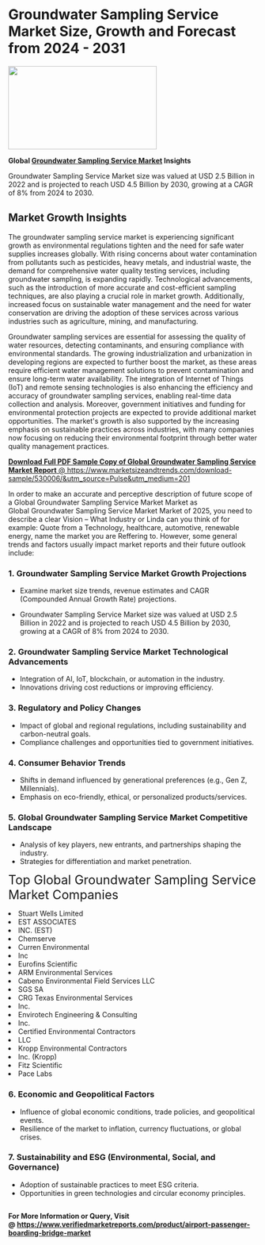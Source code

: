 <H1>Groundwater Sampling Service Market Size, Growth and Forecast from 2024 - 2031</H1><img class="aligncenter size-medium wp-image-584254" src="https://thirdeyenews.in/wp-content/uploads/2024/09/Global-Market-Research-300x168.jpeg" alt="" width="300" height="168" /><p><strong>Global&nbsp;<a href="https://www.marketsizeandtrends.com/download-sample/530006/&amp;utm_source=Pulse&amp;utm_medium=201">Groundwater Sampling Service Market</a> Insights</strong></p><p>Groundwater Sampling Service Market size was valued at USD 2.5 Billion in 2022 and is projected to reach USD 4.5 Billion by 2030, growing at a CAGR of 8% from 2024 to 2030.</p><p><h2>Market Growth Insights</h2> <p>The groundwater sampling service market is experiencing significant growth as environmental regulations tighten and the need for safe water supplies increases globally. With rising concerns about water contamination from pollutants such as pesticides, heavy metals, and industrial waste, the demand for comprehensive water quality testing services, including groundwater sampling, is expanding rapidly. Technological advancements, such as the introduction of more accurate and cost-efficient sampling techniques, are also playing a crucial role in market growth. Additionally, increased focus on sustainable water management and the need for water conservation are driving the adoption of these services across various industries such as agriculture, mining, and manufacturing.</p> <p><a href="#"></a></p> <p>Groundwater sampling services are essential for assessing the quality of water resources, detecting contaminants, and ensuring compliance with environmental standards. The growing industrialization and urbanization in developing regions are expected to further boost the market, as these areas require efficient water management solutions to prevent contamination and ensure long-term water availability. The integration of Internet of Things (IoT) and remote sensing technologies is also enhancing the efficiency and accuracy of groundwater sampling services, enabling real-time data collection and analysis. Moreover, government initiatives and funding for environmental protection projects are expected to provide additional market opportunities. The market's growth is also supported by the increasing emphasis on sustainable practices across industries, with many companies now focusing on reducing their environmental footprint through better water quality management practices.</p> <p><a href="#"></p><p><span class=""><strong>Download Full PDF Sample Copy of Global Groundwater Sampling Service Market Report</strong> @ <a href="https://www.marketsizeandtrends.com/download-sample/530006/&amp;utm_source=Pulse&amp;utm_medium=201" target="_blank">https://www.marketsizeandtrends.com/download-sample/530006/&amp;utm_source=Pulse&amp;utm_medium=201</a></span></p><p>In order to make an accurate and perceptive description of future scope of a Global&nbsp;Groundwater Sampling Service Market Market as Global&nbsp;Groundwater Sampling Service Market Market of 2025, you need to describe a clear Vision &ndash; What Industry or Linda can you think of for example: Quote from a Technology, healthcare, automotive, renewable energy, name the market you are Reffering to. However, some general trends and factors usually impact market reports and their future outlook include:</p><h3>1.&nbsp;<strong>Groundwater Sampling Service Market Growth Projections</strong></h3><ul><li>Examine market size trends, revenue estimates and CAGR (Compounded Annual Growth Rate) projections.</li><li><p>Groundwater Sampling Service Market size was valued at USD 2.5 Billion in 2022 and is projected to reach USD 4.5 Billion by 2030, growing at a CAGR of 8% from 2024 to 2030.</p></li></ul><h3>2.&nbsp;<strong>Groundwater Sampling Service Market Technological Advancements</strong></h3><ul><li>Integration of AI, IoT, blockchain, or automation in the industry.</li><li>Innovations driving cost reductions or improving efficiency.</li></ul><h3>3.&nbsp;<strong>Regulatory and Policy Changes</strong></h3><ul><li>Impact of global and regional regulations, including sustainability and carbon-neutral goals.</li><li>Compliance challenges and opportunities tied to government initiatives.</li></ul><h3>4.&nbsp;<strong>Consumer Behavior Trends</strong></h3><ul><li>Shifts in demand influenced by generational preferences (e.g., Gen Z, Millennials).</li><li>Emphasis on eco-friendly, ethical, or personalized products/services.</li></ul><h3>5.&nbsp;<strong>Global Groundwater Sampling Service Market Competitive Landscape</strong></h3><ul><li>Analysis of key players, new entrants, and partnerships shaping the industry.</li><li>Strategies for differentiation and market penetration.</li></ul><p data-pm-slice="1 1 []"><span style="color: inherit; font-family: inherit; font-size: 25px;">Top Global Groundwater Sampling Service Market Companies</span></p><div class="" data-test-id=""><p><li>Stuart Wells Limited</li><li> EST ASSOCIATES</li><li> INC. (EST)</li><li> Chemserve</li><li> Curren Environmental</li><li> Inc</li><li> Eurofins Scientific</li><li> ARM Environmental Services</li><li> Cabeno Environmental Field Services LLC</li><li> SGS SA</li><li> CRG Texas Environmental Services</li><li> Inc.</li><li> Envirotech Engineering & Consulting</li><li> Inc.</li><li> Certified Environmental Contractors</li><li> LLC</li><li> Kropp Environmental Contractors</li><li> Inc. (Kropp)</li><li> Fitz Scientific</li><li> Pace Labs</li></p></div><h3>6.&nbsp;<strong>Economic and Geopolitical Factors</strong></h3><ul><li>Influence of global economic conditions, trade policies, and geopolitical events.</li><li>Resilience of the market to inflation, currency fluctuations, or global crises.</li></ul><h3>7.&nbsp;<strong>Sustainability and ESG (Environmental, Social, and Governance)</strong></h3><ul><li>Adoption of sustainable practices to meet ESG criteria.</li><li>Opportunities in green technologies and circular economy principles.</li></ul><h2><strong style="font-size: 14px;">For More Information or Query, Visit @&nbsp;</strong><a style="background-color: #ffffff; font-size: 14px;" href="https://www.marketsizeandtrends.com/report/groundwater-sampling-service-market/" target="_blank">https://www.verifiedmarketreports.com/product/airport-passenger-boarding-bridge-market</a></h2>